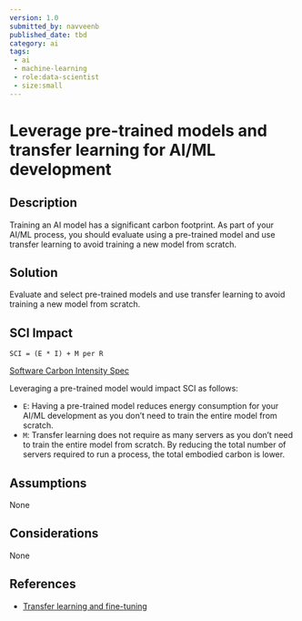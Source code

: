 ```yaml
---
version: 1.0
submitted_by: navveenb
published_date: tbd
category: ai
tags: 
 - ai
 - machine-learning
 - role:data-scientist
 - size:small
---
```


# Leverage pre-trained models and transfer learning for AI/ML development 

## Description
Training an AI model has a significant carbon footprint. As part of your AI/ML process, you should evaluate using a pre-trained model and use transfer learning to avoid training a new model from scratch. 


## Solution
Evaluate and select pre-trained models and use transfer learning to avoid training a new model from scratch. 

## SCI Impact
`SCI = (E * I) + M per R`

[Software Carbon Intensity Spec](https://grnsft.org/sci)

Leveraging a pre-trained model would impact SCI as follows:
- `E`: Having a pre-trained model reduces energy consumption for your AI/ML development as you don’t need to train the entire model from scratch.
- `M`: Transfer learning does not require as many servers as you don’t need to train the entire model from scratch. By reducing the total number of servers required to run a process, the total embodied carbon is lower.

## Assumptions
None 

## Considerations
None

## References
- [Transfer learning and fine-tuning](https://www.tensorflow.org/tutorials/images/transfer_learning)
